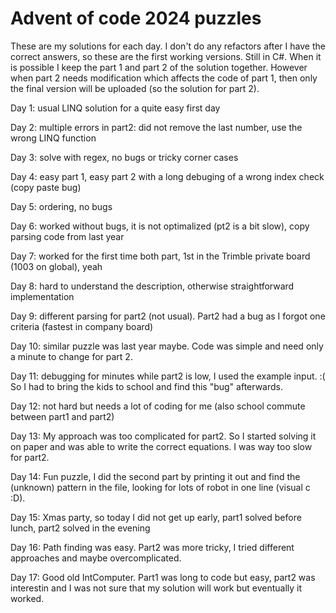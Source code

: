 # Advent of code 2024 puzzles

These are my solutions for each day. I don't do any refactors after I have the correct answers, so these are the first working versions. Still in C#. When it is possible I keep the part 1 and part 2 of the solution together. However when part 2 needs modification which affects the code of part 1, then only the final version will be uploaded (so the solution for part 2).

Day 1: usual LINQ solution for a quite easy first day

Day 2: multiple errors in part2: did not remove the last number, use the wrong LINQ function

Day 3: solve with regex, no bugs or tricky corner cases

Day 4: easy part 1, easy part 2 with a long debuging of a wrong index check (copy paste bug)

Day 5: ordering, no bugs

Day 6: worked without bugs, it is not optimalized (pt2 is a bit slow), copy parsing code from last year

Day 7: worked for the first time both part, 1st in the Trimble private board (1003 on global), yeah

Day 8: hard to understand the description, otherwise straightforward implementation

Day 9: different parsing for part2 (not usual). Part2 had a bug as I forgot one criteria (fastest in company board)

Day 10: similar puzzle was last year maybe. Code was simple and need only a minute to change for part 2.

Day 11: debugging for minutes while part2 is low, I used the example input. :( So I had to bring the kids to school and find this "bug" afterwards.

Day 12: not hard but needs a lot of coding for me (also school commute between part1 and part2)

Day 13: My approach was too complicated for part2. So I started solving it on paper and was able to write the correct equations. I was way too slow for part2. 

Day 14: Fun puzzle, I did the second part by printing it out and find the (unknown) pattern in the file, looking for lots of robot in one line (visual c :D).

Day 15: Xmas party, so today I did not get up early, part1 solved before lunch, part2 solved in the evening

Day 16: Path finding was easy. Part2 was more tricky, I tried different approaches and maybe overcomplicated.

Day 17: Good old IntComputer. Part1 was long to code but easy, part2 was interestin and I was not sure that my solution will work but eventually it worked. 